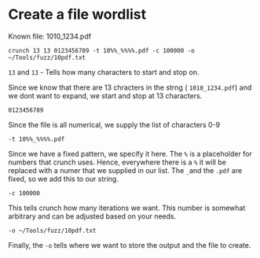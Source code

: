 # Create a file wordlist

Known file: 1010_1234.pdf

``crunch 13 13 0123456789 -t 10%%_%%%%.pdf -c 100000 -o ~/Tools/fuzz/10pdf.txt ``

``13`` and ``13`` - Tells how many characters to start and stop on.

Since we know that there are 13 chracters in the strng ( ``1010_1234.pdf``) and we dont want to expand, we start and stop at 13 characters.

``0123456789``

Since the file is all numerical, we supply the list of characters 0-9

``-t 10%%_%%%%.pdf``

Since we have a fixed pattern, we specify it here. The ``%`` is a placeholder for numbers that crunch uses. 
Hence, everywhere there is a ``%`` it will be replaced with a numer that we supplied in our list. The ``_``and the ``.pdf``
are fixed, so we add this to our string.


``-c 100000``

This tells crunch how many iterations we want. This number is somewhat arbitrary and can be adjusted based on your needs. 

``-o ~/Tools/fuzz/10pdf.txt``

Finally, the ``-o`` tells where we want to store the output and the file to create.
